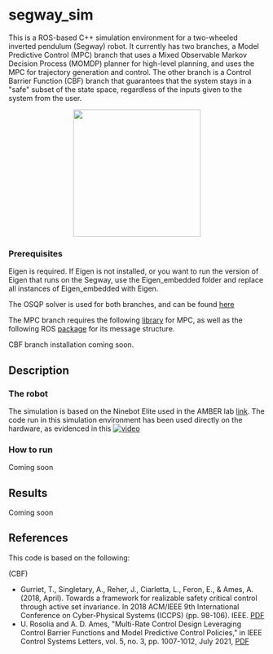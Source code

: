 # segway_sim

This is a ROS-based C++ simulation environment for a two-wheeled inverted pendulum (Segway) robot. It currently has two branches, a Model Predictive Control (MPC) branch that uses a Mixed Observable Markov Decision Process (MOMDP) planner for high-level planning, and uses the MPC for trajectory generation and control. The other branch is a Control Barrier Function (CBF) branch that guarantees that the system stays in a "safe" subset of the state space, regardless of the inputs given to the system from the user.

<p align="center">
<img src="https://i.imgur.com/Y8BJ5XU.png" width="250" />
</p>

### Prerequisites

Eigen is required. If Eigen is not installed, or you want to run the version of Eigen that runs on the Segway, use the Eigen_embedded folder and replace all instances of Eigen_embedded with Eigen.

The OSQP solver is used for both branches, and can be found [here](https://github.com/oxfordcontrol/osqp)

The MPC branch requires the following [library](https://github.com/urosolia/multirate-mpc-cbf) for MPC, as well as the following ROS [package](https://github.com/DrewSingletary/ambercortex_ros) for its message structure.

CBF branch installation coming soon.

## Description

### The robot
The simulation is based on the Ninebot Elite used in the AMBER lab [link](http://www.bipedalrobotics.com/). The code run in this simulation environment has been used directly on the hardware, as evidenced in this [![video](https://img.youtube.com/vi/Tr6bpjmzHcE/maxresdefault.jpg)](https://youtu.be/Tr6bpjmzHcE)

### How to run
Coming soon

## Results
Coming soon

## References

This code is based on the following:

(CBF)
* Gurriet, T., Singletary, A., Reher, J., Ciarletta, L., Feron, E., & Ames, A. (2018, April). Towards a framework for realizable safety critical control through active set invariance. In 2018 ACM/IEEE 9th International Conference on Cyber-Physical Systems (ICCPS) (pp. 98-106). IEEE. [PDF](https://ieeexplore.ieee.org/abstract/document/8443725)
* U. Rosolia and A. D. Ames, "Multi-Rate Control Design Leveraging Control Barrier Functions and Model Predictive Control Policies," in IEEE Control Systems Letters, vol. 5, no. 3, pp. 1007-1012, July 2021, [PDF](https://ieeexplore.ieee.org/document/9137248)
